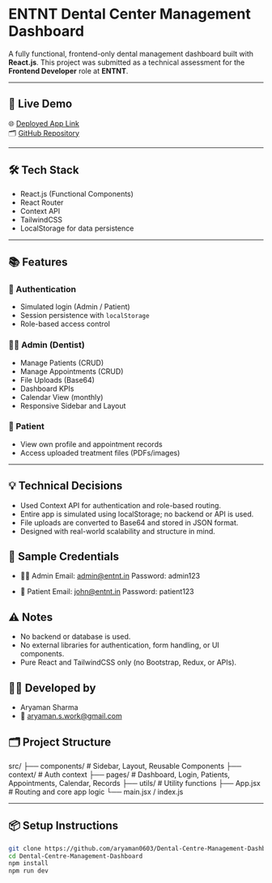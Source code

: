 # ENTNT Dental Center Management Dashboard

A fully functional, frontend-only dental management dashboard built with **React.js**. This project was submitted as a technical assessment for the **Frontend Developer** role at **ENTNT**.

---

## 🚀 Live Demo

🌐 [Deployed App Link](https://dental-centre-management-dashboard.vercel.app/)  
🗂️ [GitHub Repository](https://github.com/aryaman0603/Dental-Centre-Management-Dashboard)

---

## 🛠 Tech Stack

- React.js (Functional Components)
- React Router
- Context API
- TailwindCSS
- LocalStorage for data persistence

---

## 📚 Features

### 🔐 Authentication
- Simulated login (Admin / Patient)
- Session persistence with `localStorage`
- Role-based access control

### 🧑‍⚕️ Admin (Dentist)
- Manage Patients (CRUD)
- Manage Appointments (CRUD)
- File Uploads (Base64)
- Dashboard KPIs
- Calendar View (monthly)
- Responsive Sidebar and Layout

### 👤 Patient
- View own profile and appointment records
- Access uploaded treatment files (PDFs/images)

---

## 💡 Technical Decisions
- Used Context API for authentication and role-based routing.
- Entire app is simulated using localStorage; no backend or API is used.
- File uploads are converted to Base64 and stored in JSON format.
- Designed with real-world scalability and structure in mind.

## 📝 Sample Credentials
- 🧑‍⚕️ Admin
  Email: admin@entnt.in
  Password: admin123

- 👤 Patient
  Email: john@entnt.in
  Password: patient123

## ⚠️ Notes
- No backend or database is used.
- No external libraries for authentication, form handling, or UI components.
- Pure React and TailwindCSS only (no Bootstrap, Redux, or APIs).

## 👨‍💻 Developed by
- Aryaman Sharma
- 📧 aryaman.s.work@gmail.com

## 🗂️ Project Structure

src/
├── components/ # Sidebar, Layout, Reusable Components
├── context/ # Auth context
├── pages/ # Dashboard, Login, Patients, Appointments, Calendar, Records
├── utils/ # Utility functions
├── App.jsx # Routing and core app logic
└── main.jsx / index.js


---

## 📦 Setup Instructions

```bash
git clone https://github.com/aryaman0603/Dental-Centre-Management-Dashboard.git
cd Dental-Centre-Management-Dashboard
npm install
npm run dev


